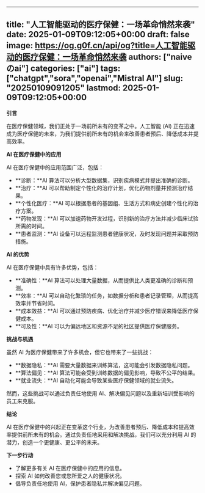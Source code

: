 
---
title: "人工智能驱动的医疗保健：一场革命悄然来袭"
date: 2025-01-09T09:12:05+00:00
draft: false
image: https://og.g0f.cn/api/og?title=人工智能驱动的医疗保健：一场革命悄然来袭
authors: ["naiveのai"]
categories: ["ai"]
tags: ["chatgpt","sora","openai","Mistral AI"]
slug: "20250109091205"
lastmod: 2025-01-09T09:12:05+00:00
---
**引言**

在医疗保健领域，我们正处于一场前所未有的变革之中。人工智能 (AI) 正在迅速成为医疗保健的未来，为我们提供前所未有的机会来改善患者预后、降低成本并提高效率。

**AI 在医疗保健中的应用**

AI 在医疗保健中的应用范围广泛，包括：

- **诊断：**AI 算法可以分析大型数据集，识别疾病模式并提出准确的诊断。
- **治疗：**AI 可以帮助制定个性化的治疗计划，优化药物剂量并预测治疗结果。
- **个性化医疗：**AI 可以根据患者的基因组、生活方式和病史创建个性化的治疗方案。
- **药物发现：**AI 可以加速药物开发过程，识别新的治疗方法并减少临床试验所需的时间。
- **患者监测：**AI 设备可以远程监测患者健康状况，及时发现问题并采取预防措施。

**AI 的优势**

AI 在医疗保健中具有许多优势，包括：

- **准确性：**AI 算法可以处理大量数据，从而提供比人类更准确的诊断和预测。
- **效率：**AI 可以自动化繁琐的任务，如数据分析和患者记录管理，从而提高效率并节省时间。
- **成本效益：**AI 可以通过预防疾病、优化治疗并减少医疗错误来降低医疗保健成本。
- **可及性：**AI 可以为偏远地区和资源不足的社区提供医疗保健服务。

**挑战与机遇**

虽然 AI 为医疗保健带来了许多机会，但它也带来了一些挑战：

- **数据隐私：**AI 需要大量数据来训练算法，这可能会引发数据隐私问题。
- **算法偏见：**AI 算法可能会受到训练数据的偏见影响，导致不公平的结果。
- **就业流失：**AI 自动化可能会导致某些医疗保健领域的就业流失。

然而，这些挑战可以通过负责任地使用 AI、解决偏见问题以及重新培训受影响的员工来克服。

**结论**

AI 在医疗保健中的兴起正在变革这个行业，为改善患者预后、降低成本和提高效率提供前所未有的机会。通过负责任地采用和解决挑战，我们可以充分利用 AI 的潜力，创造一个更健康、更公平的未来。

**下一步行动**

* 了解更多有关 AI 在医疗保健中的应用的信息。
* 探索 AI 如何改善您或您所爱之人的健康状况。
* 倡导负责任地使用 AI，保护患者隐私并解决偏见问题。